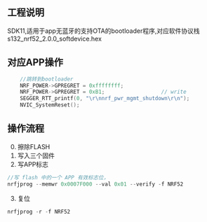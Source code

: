 ## 工程说明
SDK11,适用于app无蓝牙的支持OTA的bootloader程序,对应软件协议栈 s132_nrf52_2.0.0_softdevice.hex

## 对应APP操作
```c
    //跳转到bootloader
    NRF_POWER->GPREGRET = 0xffffffff;  
    NRF_POWER->GPREGRET = 0xB1;      			 // write 
    SEGGER_RTT_printf(0, "\r\nnrf_pwr_mgmt_shutdown\r\n");		
    NVIC_SystemReset();
```

## 操作流程
0. 擦除FLASH
1. 写入三个固件 
2. 写APP标志

```c
//写 flash 中的一个 APP 有效标志位，
nrfjprog --memwr 0x0007F000 --val 0x01 --verify -f NRF52 
```
3. 复位

```c
nrfjprog -r -f NRF52
```
